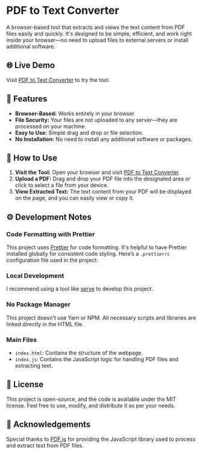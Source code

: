 # PDF to Text Converter

A browser-based tool that extracts and views the text content from PDF files easily and quickly. It's designed to be simple, efficient, and work right inside your browser—no need to upload files to external servers or install additional software.

## 🌐 Live Demo

Visit [PDF to Text Converter](https://pdf-to-text.elliotplant.com) to try the tool.

## 🚀 Features

- **Browser-Based:** Works entirely in your browser.
- **File Security:** Your files are not uploaded to any server—they are processed on your machine.
- **Easy to Use:** Simple drag and drop or file selection.
- **No Installation:** No need to install any additional software or packages.

## 📜 How to Use

1. **Visit the Tool:** Open your browser and visit [PDF to Text Converter](https://pdf-to-text.elliotplant.com).
2. **Upload a PDF:** Drag and drop your PDF file into the designated area or click to select a file from your device.
3. **View Extracted Text:** The text content from your PDF will be displayed on the page, and you can easily view or copy it.

## ⚙️ Development Notes

### Code Formatting with Prettier

This project uses [Prettier](https://prettier.io/) for code formatting. It's helpful to have Prettier installed globally for consistent code styling. Here’s a `.prettierrc` configuration file used in the project:

### Local Development

I recommend using a tool like [serve](https://www.npmjs.com/package/serve) to develop this project.

### No Package Manager

This project doesn't use Yarn or NPM. All necessary scripts and libraries are linked directly in the HTML file.

### Main Files

- `index.html`: Contains the structure of the webpage.
- `index.js`: Contains the JavaScript logic for handling PDF files and extracting text.

## 📄 License

This project is open-source, and the code is available under the MIT license. Feel free to use, modify, and distribute it as per your needs.

## 🙏 Acknowledgements

Special thanks to [PDF.js](https://mozilla.github.io/pdf.js/) for providing the JavaScript library used to process and extract text from PDF files.

